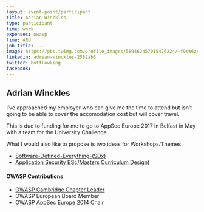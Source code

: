 ```yaml
---
layout: event-point/participant
title: Adrian Winckles
type: participant
time: work
expenses: owasp
time: ARU
job-title: ....
image: https://pbs.twimg.com/profile_images/589462457015476224/-f9sW6zr_400x400.jpg
linkedin: adrian-winckles-2582ab3
twitter: botflowking
facebook:
---
```


## Adrian Winckles

I’ve approached my employer who can give me the time to attend but isn’t going to be able to cover the accomodation cost but will cover travel. 

This is due to funding for me to go to AppSec Europe 2017 in Belfast in May with a team for the University Challenge

What I would also like to propose is two ideas for Workshops/Themes

 - [Software-Defined-Everything-(SDx)](../Workshops/Software-Defined-Everything-(SDx).html)
 - [Application Security BSc/Masters Curriculum Design)](../Workshops/AppSec-BSc-Masters-Curriculum-Design.html)
 

#### OWASP Contributions

* [OWASP Cambridge Chapter Leader](https://www.owasp.org/index.php/Cambridge)
* OWASP European Board Member
* [OWASP AppSec Europe 2014 Chair](https://2014.appsec.eu)
